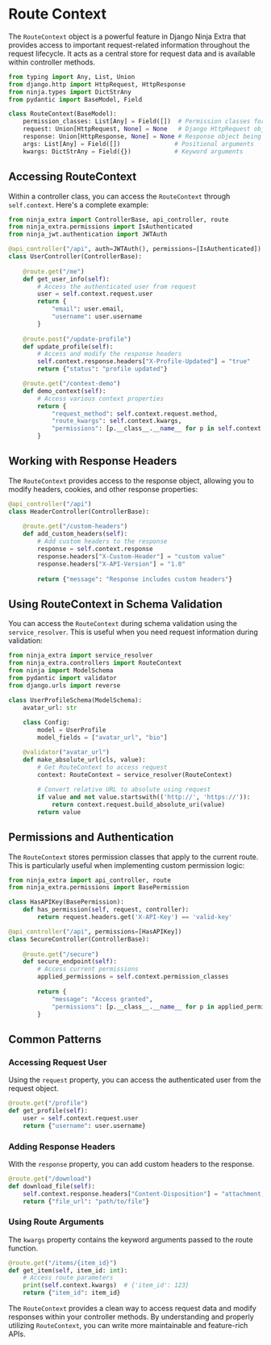 # Route Context

The `RouteContext` object is a powerful feature in Django Ninja Extra that provides access to important request-related information throughout the request lifecycle. It acts as a central store for request data and is available within controller methods.

```python
from typing import Any, List, Union
from django.http import HttpRequest, HttpResponse
from ninja.types import DictStrAny
from pydantic import BaseModel, Field

class RouteContext(BaseModel):
    permission_classes: List[Any] = Field([])  # Permission classes for the route
    request: Union[HttpRequest, None] = None   # Django HttpRequest object
    response: Union[HttpResponse, None] = None # Response object being built
    args: List[Any] = Field([])               # Positional arguments
    kwargs: DictStrAny = Field({})            # Keyword arguments
```

## **Accessing RouteContext**

Within a controller class, you can access the `RouteContext` through `self.context`. Here's a complete example:

```python
from ninja_extra import ControllerBase, api_controller, route
from ninja_extra.permissions import IsAuthenticated
from ninja_jwt.authentication import JWTAuth

@api_controller("/api", auth=JWTAuth(), permissions=[IsAuthenticated])
class UserController(ControllerBase):
    
    @route.get("/me")
    def get_user_info(self):
        # Access the authenticated user from request
        user = self.context.request.user
        return {
            "email": user.email,
            "username": user.username
        }
    
    @route.post("/update-profile")
    def update_profile(self):
        # Access and modify the response headers
        self.context.response.headers["X-Profile-Updated"] = "true"
        return {"status": "profile updated"}

    @route.get("/context-demo")
    def demo_context(self):
        # Access various context properties
        return {
            "request_method": self.context.request.method,
            "route_kwargs": self.context.kwargs,
            "permissions": [p.__class__.__name__ for p in self.context.permission_classes]
        }
```

## **Working with Response Headers**

The `RouteContext` provides access to the response object, allowing you to modify headers, cookies, and other response properties:

```python
@api_controller("/api")
class HeaderController(ControllerBase):
    
    @route.get("/custom-headers")
    def add_custom_headers(self):
        # Add custom headers to the response
        response = self.context.response
        response.headers["X-Custom-Header"] = "custom value"
        response.headers["X-API-Version"] = "1.0"
        
        return {"message": "Response includes custom headers"}
```

## **Using RouteContext in Schema Validation**

You can access the `RouteContext` during schema validation using the `service_resolver`. This is useful when you need request information during validation:

```python
from ninja_extra import service_resolver
from ninja_extra.controllers import RouteContext
from ninja import ModelSchema
from pydantic import validator
from django.urls import reverse

class UserProfileSchema(ModelSchema):
    avatar_url: str
    
    class Config:
        model = UserProfile
        model_fields = ["avatar_url", "bio"]

    @validator("avatar_url")
    def make_absolute_url(cls, value):
        # Get RouteContext to access request
        context: RouteContext = service_resolver(RouteContext)
        
        # Convert relative URL to absolute using request
        if value and not value.startswith(('http://', 'https://')):
            return context.request.build_absolute_uri(value)
        return value
```

## **Permissions and Authentication**

The `RouteContext` stores permission classes that apply to the current route. This is particularly useful when implementing custom permission logic:

```python
from ninja_extra import api_controller, route
from ninja_extra.permissions import BasePermission

class HasAPIKey(BasePermission):
    def has_permission(self, request, controller):
        return request.headers.get('X-API-Key') == 'valid-key'

@api_controller("/api", permissions=[HasAPIKey])
class SecureController(ControllerBase):
    
    @route.get("/secure")
    def secure_endpoint(self):
        # Access current permissions
        applied_permissions = self.context.permission_classes
        
        return {
            "message": "Access granted",
            "permissions": [p.__class__.__name__ for p in applied_permissions]
        }
```

## **Common Patterns**

### Accessing Request User
Using the `request` property, you can access the authenticated user from the request object.
```python
@route.get("/profile")
def get_profile(self):
    user = self.context.request.user
    return {"username": user.username}
```

### Adding Response Headers
With the `response` property, you can add custom headers to the response.

```python
@route.get("/download")
def download_file(self):
    self.context.response.headers["Content-Disposition"] = "attachment; filename=doc.pdf"
    return {"file_url": "path/to/file"}
```

### Using Route Arguments
The `kwargs` property contains the keyword arguments passed to the route function.

```python
@route.get("/items/{item_id}")
def get_item(self, item_id: int):
    # Access route parameters
    print(self.context.kwargs)  # {'item_id': 123}
    return {"item_id": item_id}
```

The `RouteContext` provides a clean way to access request data and modify responses within your controller methods. By understanding and properly utilizing `RouteContext`, you can write more maintainable and feature-rich APIs.
